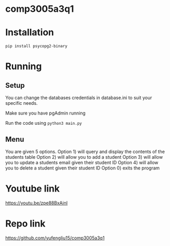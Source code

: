# comp3005a3q1

# Installation
`pip install psycopg2-binary`

# Running
## Setup
You can change the databases credentials in database.ini to suit your specific needs.

Make sure you have pgAdmin running

Run the code using 
`python3 main.py`

## Menu
You are given 5 options.
Option 1) will query and display the contents of the students table
Option 2) will allow you to add a student
Option 3) will allow you to update a students email given their student ID
Option 4) will allow you to delete a student given their student ID
Option 0) exits the program

# Youtube link
https://youtu.be/zpe88BxAinI

# Repo link
https://github.com/yufengliu15/comp3005a3q1